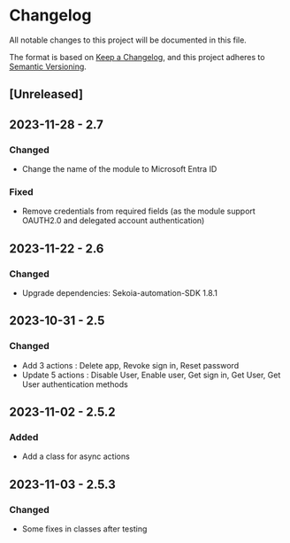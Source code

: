 # Changelog

All notable changes to this project will be documented in this file.

The format is based on [Keep a Changelog](https://keepachangelog.com/en/1.0.0/),
and this project adheres to [Semantic Versioning](https://semver.org/spec/v2.0.0.html).

## [Unreleased]

## 2023-11-28 - 2.7

### Changed

- Change the name of the module to Microsoft Entra ID

### Fixed

- Remove credentials from required fields (as the module support OAUTH2.0 and delegated account authentication)

## 2023-11-22 - 2.6

### Changed

- Upgrade dependencies: Sekoia-automation-SDK 1.8.1

## 2023-10-31 - 2.5

### Changed

- Add 3 actions : Delete app, Revoke sign in, Reset password
- Update 5 actions : Disable User, Enable user, Get sign in, Get User, Get User authentication methods

## 2023-11-02 - 2.5.2

### Added

- Add a class for async actions

## 2023-11-03 - 2.5.3

### Changed

- Some fixes in classes after testing
